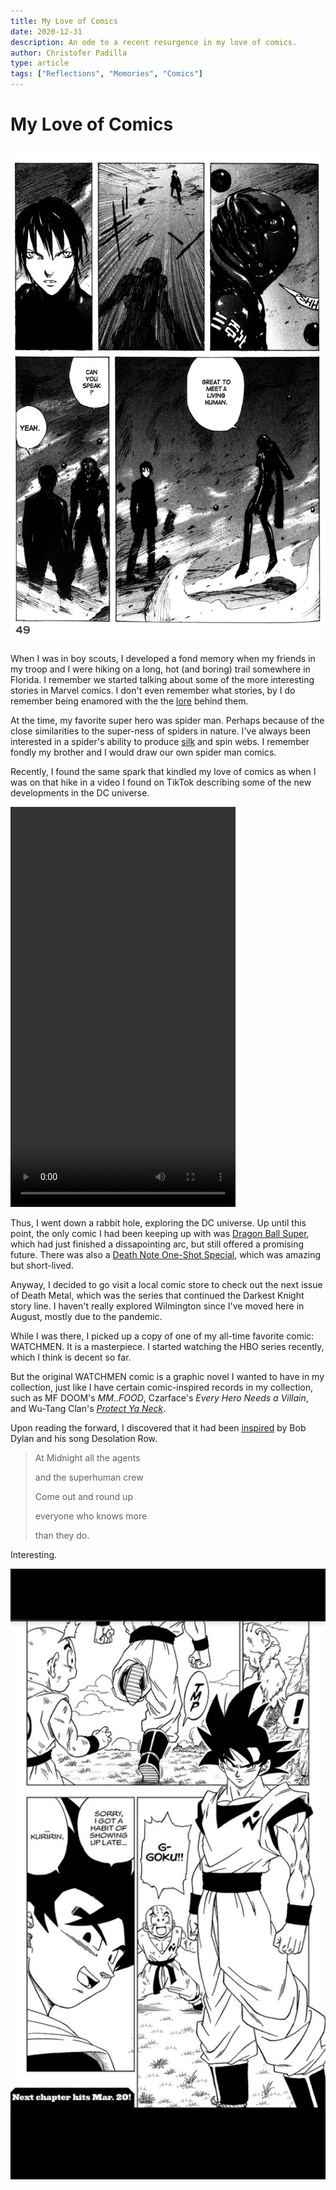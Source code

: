 ```yaml
---
title: My Love of Comics
date: 2020-12-31
description: An ode to a recent resurgence in my love of comics.
author: Christofer Padilla
type: article
tags: ["Reflections", "Memories", "Comics"]
---
```


# My Love of Comics

![Blame - Chapter 26](/images/blame.jpeg)

When I was in boy scouts, I developed a fond memory when my friends in my troop and I were hiking on a long, hot (and boring) trail somewhere in Florida. I remember we started talking about some of the more interesting stories in Marvel comics. I don't even remember what stories, by I do remember being enamored with the the [lore](https://twitter.com/rockzombie2/status/1244872401105666048) behind them.

At the time, my favorite super hero was spider man. Perhaps because of the close similarities to the super-ness of spiders in nature. I've always been interested in a spider's ability to produce [silk](https://marvel.fandom.com/wiki/Cindy_Moon_(Earth-616)#Powers_and_Abilities) and spin webs. I remember fondly my brother and I would draw our own spider man comics.

Recently, I found the same spark that kindled my love of comics as when I was on that hike in a video I found on TikTok describing some of the new developments in the DC universe.

<video width="360" height="640" controls>
  <source src="/videos/thedarkestknight.mp4" type="video/mp4">
  Your browser does not support the video tag.
</video>

Thus, I went down a rabbit hole, exploring the DC universe. Up until this point, the only comic I had been keeping up with was [Dragon Ball Super](https://www.viz.com/shonenjump/chapters/dragon-ball-super), which had just finished a dissapointing arc, but still offered a promising future. There was also a [Death Note One-Shot Special](https://mangaplus.shueisha.co.jp/viewer/1006371), which was amazing but short-lived.

Anyway, I decided to go visit a local comic store to check out the next issue of Death Metal, which was the series that continued the Darkest Knight story line. I haven't really explored Wilmington since I've moved here in August, mostly due to the pandemic.

While I was there, I picked up a copy of one of my all-time favorite comic: WATCHMEN. It is a masterpiece. I started watching the HBO series recently, which I think is decent so far.

But the original WATCHMEN comic is a graphic novel I wanted to have in my collection, just like I have certain comic-inspired records in my collection, such as MF DOOM's *MM..FOOD*, Czarface's *Every Hero Needs a Villain*, and Wu-Tang Clan's [*Protect Ya Neck*](https://en.wikipedia.org/wiki/Protect_Ya_Neck).

Upon reading the forward, I discovered that it had been [inspired](/blog/2020/12/29/A_Remarkable_Coincidence_of_Inspiration.md) by Bob Dylan and his song Desolation Row.

> At Midnight all the agents
>
> and the superhuman crew
>
> Come out and round up
>
> everyone who knows more
>
> than they do.

Interesting.

![Dragon Ball Super - Chapter 57](/images/dbs57.png)

<TagLinks />

<Comments />

